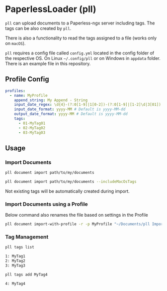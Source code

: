 # PaperlessLoader (pll)

`pll` can upload documents to a Paperless-ngx server including tags. The tags can be also created by `pll`.

There is also a functionality to read the tags assigned to a file (works only on `macOS`).

`pll` requires a config file called `config.yml` located in the config folder of the respective OS. On Linux `~/.config/pll` or on Windows in `appdata` folder. There is an example file in this repository. 

## Profile Config

```yml
profiles:
  - name: MyProfile
    append_string: My Append - String
    input_date_regex: \d{4}-(?:0[1-9]|1[0-2])-(?:0[1-9]|[1-2]\d|3[01])
    input_date_format: yyyy-MM # Default is yyyy-MM-dd
    output_date_format: yyyy-MM # Default is yyyy-MM-dd
    tags:
      - 01-MyTag01
      - 02-MyTag02
      - 03-MyTag03
```

## Usage

### Import Documents

```bash
pll document import path/to/my/documents

pll document import path/to/my/documents --includeMacOsTags
```

Not existing tags will be automatically created during import.

### Import Documents using a Profile

Below command also renames the file based on settings in the Profile

```bash
pll document import-with-profile -r -p MyProfile "~/Documents/pll Imports/MyDocs"
```

### Tag Management

```bash
pll tags list

1: MyTag1
2: MyTag2
3: MyTag3

pll tags add MyTag4

4: MyTag4
```
